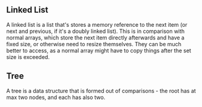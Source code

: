 ## Linked List
A linked list is a list that's stores a memory reference to the next item (or next and previous, if it's a doubly linked list). This is in comparison with normal arrays, which store the next item directly afterwards and have a fixed size, or otherwise need to resize themselves. They can be much better to access, as a normal array might have to copy things after the set size is exceeded. 

## Tree
A tree is a data structure that is formed out of comparisons - the root has at max two nodes, and each has also two. 